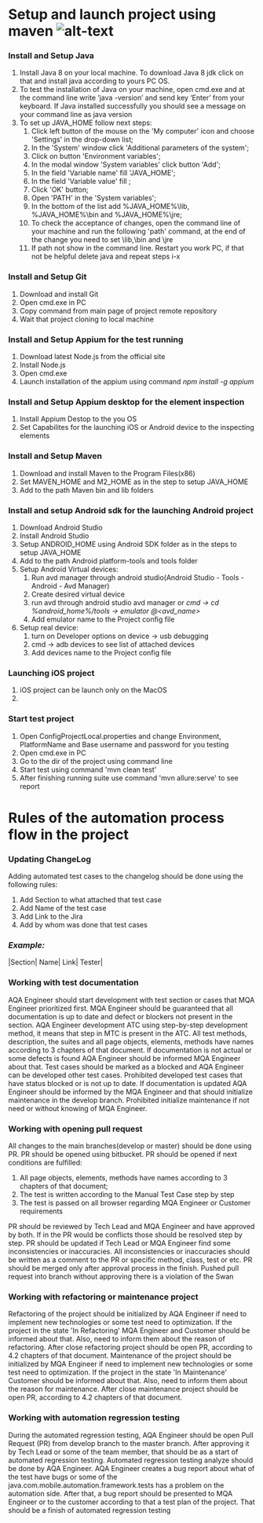  # Setup and launch project using maven ![alt-text](https://travis-ci.com/TomashGombosh1/mobile-automation.svg?branch=master) 
 
 ### Install and Setup Java
  
 1. Install Java 8 on your local machine. To download Java 8 jdk click on that and install java according to yours PC OS. 
 1. To test the installation of Java on your machine, open cmd.exe and at the command line write ‘java -version’ and send key ‘Enter’ from your keyboard. If Java installed successfully you should see a message on your command line as java version
 1. To set up JAVA_HOME follow next steps:
     1. Click left button of the mouse on the 'My computer' icon and choose 'Settings' in the drop-down list;      
     1. In the 'System' window click 'Additional parameters of the system';
     1. Click on button 'Environment variables';
     1. In the modal window 'System variables' click button 'Add';
     1. In the field 'Variable name' fill 'JAVA_HOME';
     1. In the field 'Variable value' fill <path to jdk>;
     1. Click 'OK' button;
     1. Open 'PATH' in the 'System variables'; 
     1. In the bottom of the list add %JAVA_HOME%\lib, %JAVA_HOME%\bin and %JAVA_HOME%\jre;
     1. To check the acceptance of changes, open the command line of your machine and run the following 'path' command, at the end of the change you need to set <path to jdk>\lib,<path to jdk>\bin and <path to jdk>\jre
     1. If path not show in the command line. Restart you work PC, if that not be helpful delete java and repeat steps i-x
     
 ### Install and Setup Git
     
 1. Download and install Git
 1. Open cmd.exe in PC
 1. Copy command from main page of project remote repository
 1. Wait that project cloning to local machine
 
 ### Install and Setup Appium for the test running
 1. Download latest Node.js from the official site
 1. Install Node.js
 1. Open cmd.exe 
 1. Launch installation of the appium using command _npm install -g appium_
 
 ### Install and Setup Appium desktop for the element inspection
 1. Install Appium Destop to the you OS
 1. Set Capabilites for the launching iOS or Android device to the inspecting elements
 
 
 ### Install and Setup Maven
 
 1. Download and install Maven to the Program Files(x86)
 1. Set MAVEN_HOME and M2_HOME as in the step to setup JAVA_HOME
 1. Add to the path Maven bin and lib folders
    
 ### Install and setup Android sdk for the launching Android project
 1. Download Android Studio
 1. Install Android Studio
 1. Setup ANDROID_HOME using Android SDK folder as in the steps to setup JAVA_HOME 
 1. Add to the path Android  platform-tools and tools folder
 1. Setup Android Virtual devices:
    1. Run avd manager through android studio(Android Studio - Tools -Android - Avd Manager)
    1. Create desired virtual device
    1. run avd through android studio avd manager or _cmd -> cd %android_home%/tools  -> emulator @<avd_name>_
    1. Add emulator name to the Project config file
 1. Setup real device:
       1. turn on Developer options on device -> usb debugging
       1. cmd  -> adb devices	to see list of attached devices
       1. Add devices name to the Project config file

 ### Launching iOS project
1. iOS project can be launch only on the MacOS
1. 


### Start test project
1. Open ConfigProjectLocal.properties and change Environment, PlatformName and Base username and password for you testing
1. Open cmd.exe in PC
1. Go to the dir of the project using command line
1. Start test using command 'mvn clean test'
1. After finishing running suite use command 'mvn allure:serve' to see report 
      
      
# Rules of the automation process flow in the project
      
### Updating ChangeLog
Adding automated test cases to the changelog should be done using the following rules:
1. Add Section to what attached that test case
1. Add Name of the test case
1. Add Link to the Jira 
1. Add by whom was done that test cases
      
### _Example:_ 
|Section| Name| Link| Tester|
      
      
### Working with test documentation
AQA Engineer should start development with test section or cases that
MQA Engineer prioritized first. MQA Engineer should be guaranteed that all documentation is up to date and defect or blockers not present in the section. AQA Engineer development ATC using step-by-step development method, it means that step in MTC is present in the ATC. All test methods, description, the suites and all page objects, elements, methods have names according to 3 chapters of that document. 
If documentation is not actual or some defects is found AQA Engineer should be informed MQA Engineer about that. Test cases should be marked as a blocked and AQA Engineer can be developed other test cases. Prohibited developed test cases that have status blocked or is not up to date. If documentation is updated AQA Engineer should be informed by the MQA Engineer and that should initialize maintenance in the develop branch. Prohibited initialize maintenance if not need or without knowing of MQA Engineer. 
      
      
### Working with opening pull request
All changes to the main branches(develop or master) should be done using PR. PR should be opened using bitbucket. 
PR should be opened if next conditions are fulfilled:
1. All page objects, elements, methods have names according to 3 chapters of that document;
1. The test is written according to the Manual Test Case step by step
1. The test is passed on all browser regarding MQA Engineer or Customer requirements
    
PR should be reviewed by Tech Lead and MQA Engineer and have approved by both. If in the PR would be conflicts those should be resolved step by step. PR should be updated if Tech Lead or MQA Engineer find some inconsistencies or inaccuracies. All inconsistencies or inaccuracies should be written as a comment to the PR or specific method, class, test or etc. PR should be merged only after approval process in the finish. Pushed pull request into branch without approving there is a violation of the Swan 
      
      
### Working with refactoring or maintenance project
Refactoring of the project should be initialized by AQA Engineer if need to implement new technologies or some test need to optimization. 
If the project in the state 'In Refactoring' MQA Engineer and Customer should be informed about that. Also, need to inform them about the reason of refactoring. 
After close refactoring project should be open PR, according to 4.2 chapters of that document. 
Maintenance of the project should be initialized by MQA Engineer if need to implement new technologies or some test need to optimization. 
If the project in the state 'In Maintenance'  Customer should be informed about that. Also, need to inform them about the reason for maintenance. 
After close maintenance project should be open PR, according to 4.2 chapters of that document.
      
### Working with automation regression testing
During the automated regression testing, AQA Engineer should be open Pull Request (PR) from develop branch to the master branch. 
After approving it by Tech Lead or some of the team member, that should be as a start of automated regression testing. Automated regression testing analyze should be done by AQA Engineer. 
AQA Engineer creates a bug report about what of the test have bugs or some of the java.com.mobile.automation.framework.tests has a problem on the automation side. After that, a bug report should be presented to MQA Engineer or to the customer according to that a test plan of the project. 
That should be a finish of automated regression testing
